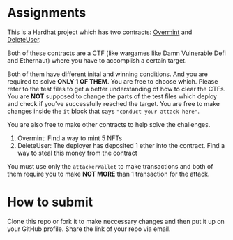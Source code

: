 # Assignments

This is a Hardhat project which has two contracts: [Overmint]([url](https://github.com/jeet-scd/assignment/blob/main/contracts/Overmint.sol)) and [DeleteUser]([url](https://github.com/jeet-scd/assignment/blob/main/contracts/DeleteUser.sol)).


Both of these contracts are a CTF (like wargames like Damn Vulnerable Defi and Ethernaut) where you have to accomplish a certain target.


Both of them have different inital and winning conditions. And you are required to solve **ONLY 1 OF THEM**. You are free to choose which.
Please refer to the test files to get a better understanding of how to clear the CTFs. You are **NOT** supposed to change the parts of the test files which deploy and check if you've successfully reached the target. You are free to make changes inside the `it` block that says `"conduct your attack here"`.


You are also free to make other contracts to help solve the challenges.

1. Overmint: Find a way to mint 5 NFTs
2. DeleteUser: The deployer has deposited 1 ether into the contract. Find a way to steal this money from the contract

You must use only the `attackerWallet` to make transactions and both of them require you to make **NOT MORE** than 1 transaction for the attack.

# How to submit
Clone this repo or fork it to make neccessary changes and then put it up on your GitHub profile. Share the link of your repo via email.
